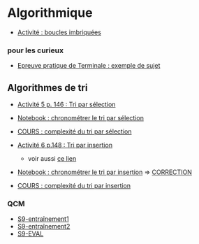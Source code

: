 # Algorithmique
* [Activité : boucles imbriquées](https://notebook.basthon.fr/?from=https://raw.githubusercontent.com/thfruchart/1nsi/main/S9/Activit%C3%A9_Boucles_imbriqu%C3%A9es.ipynb)
### pour les curieux
* [Epreuve pratique de Terminale : exemple de sujet](https://github.com/thfruchart/1nsi/blob/main/S9/SujetEpreuvePratique1.ipynb)


## Algorithmes de tri
* [Activité 5 p. 146 : Tri par sélection](https://www.cahier-nsi.fr/tri_par_selection/)
* [Notebook : chronométrer le tri par sélection](https://notebook.basthon.fr/?from=https://raw.githubusercontent.com/thfruchart/1nsi/main/S9/Chrono_Tri_Selection.ipynb)
* [COURS : complexité du tri par sélection](https://notebook.basthon.fr/?from=https://raw.githubusercontent.com/thfruchart/1nsi/main/S9/COURS_Complex_TRI_selection.ipynb)

* [Activité 6 p.148 : Tri par insertion](https://www.cahier-nsi.fr/tri_par_insertion/)
  * voir aussi [ce lien](https://interstices.info/les-algorithmes-de-tri/)
* [Notebook : chronométrer le tri par insertion](https://notebook.basthon.fr/?from=https://raw.githubusercontent.com/thfruchart/1nsi/main/S9/Chrono_Tri_Insertion.ipynb) => [CORRECTION](https://notebook.basthon.fr/?from=https://raw.githubusercontent.com/thfruchart/1nsi/main/S9/Chrono_Tri_Insertion_CORR.ipynb)
* [COURS : complexité du tri par insertion](https://notebook.basthon.fr/?from=https://raw.githubusercontent.com/thfruchart/1nsi/main/S9/COURS_Complex_TRI_insertion.ipynb)


### QCM
* [S9-entraînement1](https://genumsi.inria.fr/qcm.php?h=9a45522a13bcb47161062c3865d96030)
* [S9-entraînement2](https://genumsi.inria.fr/qcm.php?h=41dc9c916a1e460cfbc82357899f8aa0)
* [S9-EVAL](https://genumsi.inria.fr/qcm.php?h=305260e2a9a168a97990ca53fb7b083c)



